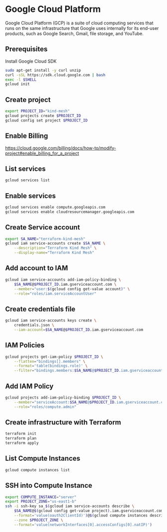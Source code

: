 
# Google Cloud Platform

Google Cloud Platform (GCP) is a suite of cloud computing services that runs on the same infrastructure that Google uses internally for its end-user products, such as Google Search, Gmail, file storage, and YouTube.

## Prerequisites

Install Google Cloud SDK

```bash
sudo apt-get install -y curl unzip
curl -sSL https://sdk.cloud.google.com | bash
exec -l $SHELL
gcloud init
```

## Create project

```bash
export PROJECT_ID="kind-mesh"
gcloud projects create $PROJECT_ID
gcloud config set project $PROJECT_ID
```

## Enable Billing

https://cloud.google.com/billing/docs/how-to/modify-project#enable_billing_for_a_project

## List services

```bash
gcloud services list
```

## Enable services

```bash
gcloud services enable compute.googleapis.com
gcloud services enable cloudresourcemanager.googleapis.com
```

## Create Service account

```bash
export SA_NAME="terraform-kind-mesh"
gcloud iam service-accounts create $SA_NAME \
    --description="Terraform Kind Mesh" \
    --display-name="Terraform Kind Mesh"
```

## Add account to IAM

```bash
gcloud iam service-accounts add-iam-policy-binding \
    $SA_NAME@$PROJECT_ID.iam.gserviceaccount.com \
    --member="user:$(gcloud config get-value account)" \
    --role="roles/iam.serviceAccountUser"
```

## Create credentials file

```bash
gcloud iam service-accounts keys create \
    credentials.json \
    --iam-account=$SA_NAME@$PROJECT_ID.iam.gserviceaccount.com 
```

## IAM Policies

```bash
gcloud projects get-iam-policy $PROJECT_ID \
    --flatten="bindings[].members" \
    --format='table(bindings.role)' \
    --filter="bindings.members:$SA_NAME@$PROJECT_ID.iam.gserviceaccount.com"
```

## Add IAM Policy

```bash
gcloud projects add-iam-policy-binding $PROJECT_ID \
    --member="serviceAccount:$SA_NAME@$PROJECT_ID.iam.gserviceaccount.com" \
    --role="roles/compute.admin"
```

## Create infrastructure with Terraform

```bash
terraform init
terraform plan
terraform apply
```
## List Compute Instances

```bash
gcloud compute instances list
```

## SSH into Compute Instance

```bash
export COMPUTE_INSTANCE="server"
export PROJECT_ZONE="us-east1-b"
ssh -i ssh-key sa_$(gcloud iam service-accounts describe \
    $SA_NAME@$(gcloud config get-value project).iam.gserviceaccount.com \
    --format='value(oauth2ClientId)')@$(gcloud compute instances describe $COMPUTE_INSTANCE \
    --zone $PROJECT_ZONE \
    --format='value(networkInterfaces[0].accessConfigs[0].natIP)')
```
